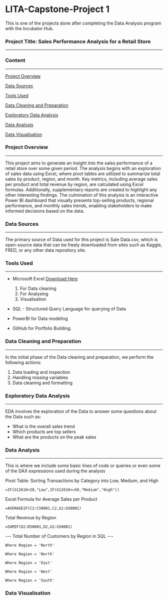 # LITA-Capstone-Project 1

This is one of the projects done after completing the Data Analysis program with the Incubator Hub.

### Project Title: Sales Performance Analysis for a Retail Store
---
### Content
---
[Project Overview](#project-overview)

[Data Sources](#data-sources)

[Tools Used](#tools-used)

[Data Cleaning and Preparation](#data-cleaning-and-preparation)

[Exploratory Data Analysis](#exploratory-data-analysis)

[Data Analysis](#data-analysis) 

[Data Visualisation](#data-visualisation)


### Project Overview
---
This project aims to generate an insight into the sales performance of a retail store over some given period. The analysis begins with an exploration of sales data using Excel, where pivot tables are utilized to summarize total sales by product, region, and month. Key metrics, including average sales per product and total revenue by region, are calculated using Excel formulas. Additionally, supplementary reports are created to highlight any other interesting findings. The culmination of this analysis is an interactive Power BI dashboard that visually presents top-selling products, regional performance, and monthly sales trends, enabling stakeholders to make informed decisions based on the data.
### Data Sources
---
The primary source of Data used for this project is Sale Data.csv, which is open-source data that can be freely downloaded from sites such as Kaggle, FRED, or any other data repository site.

### Tools Used
---
- Microsoft Excel [Download Here](https://www.microsoft.com)
  1. For Data cleaning
  2. For Analysing
  3. Visualisation

- SQL - Structured Query Language for querying of Data
- PowerBI for Data modeling
- GitHub  for Portfolio Building.

### Data Cleaning and Preparation
---
In the initial phase of the Data cleaning and preparation, we perform the following actions:
1. Data loading and inspection
2. Handling missing variables
3. Data cleaning and formatting

### Exploratory Data Analysis
---
EDA involves the exploration of the Data to answer some questions about the Data such as:
- What is the overall sales trend
- Which products are top sellers
- What are the products on the peak sales

### Data Analysis
---
This is where we include some basic lines of code or queries or even some of the DAX expressions used during the analysis

Pivot Table: Sorting Transactions by Category into Low, Medium, and High

```Pivot Table
=IF(G12610<20,"Low",IF(G12610<=50,"Medium","High"))
```

Excel Formula for Average Sales per Product

```Excel Table
=AVERAGEIF(C2:C50001,C2,G2:G50001)
```

Total Revenue by Region

```Excel Table
=SUMIF(D2:D50001,D2,G2:G50001)
```

--- Total Number of Customers by Region in SQL ---

```Select * from [dbo].[Customers Data]
Where Region = 'North'
```
```Select Count(*) As NorthCustomers from [dbo].[Customers Data]
Where Region = 'North'
```
```Select Count(*) As EastCustomers from [dbo].[Customers Data]
Where Region = 'East'
```
```Select Count(*) As WestCustomers from [dbo].[Customers Data]
Where Region = 'West'
```
```Select Count(*) As SouthCustomers from [dbo].[Customers Data]
Where Region = 'South'
```

### Data Visualisation
